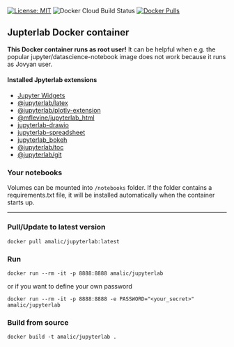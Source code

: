 [![License: MIT](https://img.shields.io/badge/License-MIT-yellow.svg)](https://github.com/amalic/Jupyterlab/blob/master/LICENSE)
![Docker Cloud Build Status](https://img.shields.io/docker/cloud/build/amalic/jupyterlab)
[![Docker Pulls](https://img.shields.io/docker/pulls/amalic/jupyterlab.svg)](https://hub.docker.com/r/amalic/jupyterlab/)


## Jupterlab Docker container

**This Docker container runs as root user!** It can be helpful when e.g. the popular jupyter/datascience-notebook image does not work because it runs as Jovyan user. 

#### Installed Jpyterlab extensions
- [Jupyter Widgets](https://ipywidgets.readthedocs.io/en/latest/examples/Widget%20Basics.html)
- [@jupyterlab/latex](https://github.com/jupyterlab/jupyterlab-latex)
- [@jupyterlab/plotly-extension](https://github.com/jupyterlab/jupyter-renderers/tree/master/packages/plotly-extension)
- [@mflevine/jupyterlab_html](https://github.com/mflevine/jupyterlab_html)
- [jupyterlab-drawio](https://github.com/QuantStack/jupyterlab-drawio)
- [jupyterlab-spreadsheet](https://github.com/quigleyj97/jupyterlab-spreadsheet)
- [jupyterlab_bokeh](https://github.com/bokeh/jupyterlab_bokeh)
- [@jupyterlab/toc](https://www.npmjs.com/package/@jupyterlab/toc)
- [@jupyterlab/git](https://www.npmjs.com/package/@jupyterlab/git)

### Your notebooks

Volumes can be mounted into `/notebooks` folder. If the folder contains a requirements.txt file, it will be installed automatically when the container starts up.

---

### Pull/Update to latest version
```
docker pull amalic/jupyterlab:latest
```

### Run
```
docker run --rm -it -p 8888:8888 amalic/jupyterlab
```

or if you want to define your own password
```
docker run --rm -it -p 8888:8888 -e PASSWORD="<your_secret>" amalic/jupyterlab
```

### Build from source
```
docker build -t amalic/jupyterlab .
```
